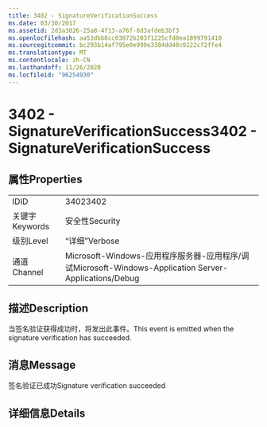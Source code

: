 ```yaml
---
title: 3402 - SignatureVerificationSuccess
ms.date: 03/30/2017
ms.assetid: 2d3a3026-25a8-4f13-a76f-8d3afdeb3bf3
ms.openlocfilehash: aa53dbb8cc03872b203f1225cfd0ea1899791410
ms.sourcegitcommit: bc293b14af795e0e999e3304dd40c0222cf2ffe4
ms.translationtype: MT
ms.contentlocale: zh-CN
ms.lasthandoff: 11/26/2020
ms.locfileid: "96254930"
---
```

# <a name="3402---signatureverificationsuccess"></a><span data-ttu-id="4fa7e-102">3402 - SignatureVerificationSuccess</span><span class="sxs-lookup"><span data-stu-id="4fa7e-102">3402 - SignatureVerificationSuccess</span></span>

## <a name="properties"></a><span data-ttu-id="4fa7e-103">属性</span><span class="sxs-lookup"><span data-stu-id="4fa7e-103">Properties</span></span>  
  
|||  
|-|-|  
|<span data-ttu-id="4fa7e-104">ID</span><span class="sxs-lookup"><span data-stu-id="4fa7e-104">ID</span></span>|<span data-ttu-id="4fa7e-105">3402</span><span class="sxs-lookup"><span data-stu-id="4fa7e-105">3402</span></span>|  
|<span data-ttu-id="4fa7e-106">关键字</span><span class="sxs-lookup"><span data-stu-id="4fa7e-106">Keywords</span></span>|<span data-ttu-id="4fa7e-107">安全性</span><span class="sxs-lookup"><span data-stu-id="4fa7e-107">Security</span></span>|  
|<span data-ttu-id="4fa7e-108">级别</span><span class="sxs-lookup"><span data-stu-id="4fa7e-108">Level</span></span>|<span data-ttu-id="4fa7e-109">“详细”</span><span class="sxs-lookup"><span data-stu-id="4fa7e-109">Verbose</span></span>|  
|<span data-ttu-id="4fa7e-110">通道</span><span class="sxs-lookup"><span data-stu-id="4fa7e-110">Channel</span></span>|<span data-ttu-id="4fa7e-111">Microsoft-Windows-应用程序服务器-应用程序/调试</span><span class="sxs-lookup"><span data-stu-id="4fa7e-111">Microsoft-Windows-Application Server-Applications/Debug</span></span>|  
  
## <a name="description"></a><span data-ttu-id="4fa7e-112">描述</span><span class="sxs-lookup"><span data-stu-id="4fa7e-112">Description</span></span>  

 <span data-ttu-id="4fa7e-113">当签名验证获得成功时，将发出此事件。</span><span class="sxs-lookup"><span data-stu-id="4fa7e-113">This event is emitted when the signature verification has succeeded.</span></span>  
  
## <a name="message"></a><span data-ttu-id="4fa7e-114">消息</span><span class="sxs-lookup"><span data-stu-id="4fa7e-114">Message</span></span>  

 <span data-ttu-id="4fa7e-115">签名验证已成功</span><span class="sxs-lookup"><span data-stu-id="4fa7e-115">Signature verification succeeded</span></span>  
  
## <a name="details"></a><span data-ttu-id="4fa7e-116">详细信息</span><span class="sxs-lookup"><span data-stu-id="4fa7e-116">Details</span></span>
